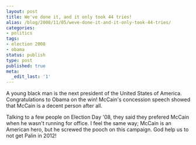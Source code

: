 ```yaml
---
layout: post
title: We've done it, and it only took 44 tries!
alias: /blog/2008/11/05/weve-done-it-and-it-only-took-44-tries/
categories:
- politics
tags:
- election 2008
- obama
status: publish
type: post
published: true
meta:
  _edit_last: '1'
---
```

A young black man is the next president of the United States of America. Congratulations to Obama on the win! McCain's concession speech showed that McCain is a decent person after all.

Talking to a few people on Election Day '08, they said they prefered McCain when he wasn't running for office. I feel the same way; McCain is an American hero, but he screwed the pooch on this campaign. God help us to not get Palin in 2012!
